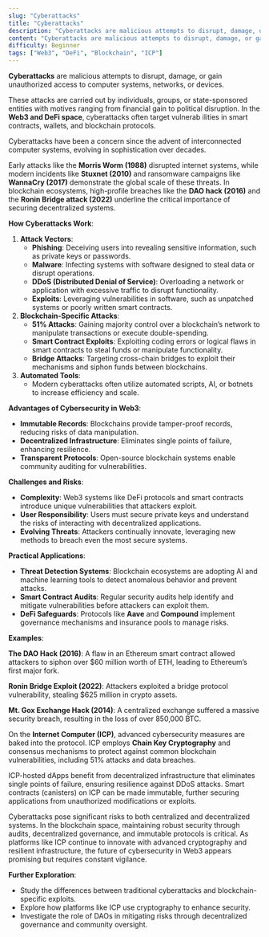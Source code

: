 ```yaml
---
slug: "Cyberattacks"
title: "Cyberattacks"
description: "Cyberattacks are malicious attempts to disrupt, damage, or gain unauthorized access to computer systems, networks, or devices."
content: "Cyberattacks are malicious attempts to disrupt, damage, or gain unauthorized access to computer systems, networks, or devices."
difficulty: Beginner
tags: ["Web3", "DeFi", "Blockchain", "ICP"]
---
```


**Cyberattacks** are malicious attempts to disrupt, damage, or gain unauthorized access to computer systems, networks, or devices.

These attacks are carried out by individuals, groups, or state-sponsored entities with motives ranging from financial gain to political disruption. In the **Web3 and DeFi space**, cyberattacks often target vulnerab  ilities in smart contracts, wallets, and blockchain protocols.

Cyberattacks have been a concern since the advent of interconnected computer systems, evolving in sophistication over decades.

Early attacks like the **Morris Worm (1988)** disrupted internet systems, while modern incidents like **Stuxnet (2010)** and ransomware campaigns like **WannaCry (2017)** demonstrate the global scale of these threats. In blockchain ecosystems, high-profile breaches like the **DAO hack (2016)** and the **Ronin Bridge attack (2022)** underline the critical importance of securing decentralized systems.

**How Cyberattacks Work**:

1. **Attack Vectors**:
    - **Phishing**: Deceiving users into revealing sensitive information, such as private keys or passwords.
    - **Malware**: Infecting systems with software designed to steal data or disrupt operations.
    - **DDoS (Distributed Denial of Service)**: Overloading a network or application with excessive traffic to disrupt functionality.
    - **Exploits**: Leveraging vulnerabilities in software, such as unpatched systems or poorly written smart contracts.
2. **Blockchain-Specific Attacks**:
    - **51% Attacks**: Gaining majority control over a blockchain’s network to manipulate transactions or execute double-spending.
    - **Smart Contract Exploits**: Exploiting coding errors or logical flaws in smart contracts to steal funds or manipulate functionality.
    - **Bridge Attacks**: Targeting cross-chain bridges to exploit their mechanisms and siphon funds between blockchains.
3. **Automated Tools**:
    - Modern cyberattacks often utilize automated scripts, AI, or botnets to increase efficiency and scale.

**Advantages of Cybersecurity in Web3**:

- **Immutable Records**: Blockchains provide tamper-proof records, reducing risks of data manipulation.
- **Decentralized Infrastructure**: Eliminates single points of failure, enhancing resilience.
- **Transparent Protocols**: Open-source blockchain systems enable community auditing for vulnerabilities.

**Challenges and Risks**:

- **Complexity**: Web3 systems like DeFi protocols and smart contracts introduce unique vulnerabilities that attackers exploit.
- **User Responsibility**: Users must secure private keys and understand the risks of interacting with decentralized applications.
- **Evolving Threats**: Attackers continually innovate, leveraging new methods to breach even the most secure systems.

**Practical Applications**:

- **Threat Detection Systems**: Blockchain ecosystems are adopting AI and machine learning tools to detect anomalous behavior and prevent attacks.
- **Smart Contract Audits**: Regular security audits help identify and mitigate vulnerabilities before attackers can exploit them.
- **DeFi Safeguards**: Protocols like **Aave** and **Compound** implement governance mechanisms and insurance pools to manage risks.

**Examples**:

**The DAO Hack (2016)**: A flaw in an Ethereum smart contract allowed attackers to siphon over $60 million worth of ETH, leading to Ethereum’s first major fork.

**Ronin Bridge Exploit (2022)**: Attackers exploited a bridge protocol vulnerability, stealing $625 million in crypto assets.

**Mt. Gox Exchange Hack (2014)**: A centralized exchange suffered a massive security breach, resulting in the loss of over 850,000 BTC.

On the **Internet Computer (ICP)**, advanced cybersecurity measures are baked into the protocol. ICP employs **Chain Key Cryptography** and consensus mechanisms to protect against common blockchain vulnerabilities, including 51% attacks and data breaches.

ICP-hosted dApps benefit from decentralized infrastructure that eliminates single points of failure, ensuring resilience against DDoS attacks. Smart contracts (canisters) on ICP can be made immutable, further securing applications from unauthorized modifications or exploits.

Cyberattacks pose significant risks to both centralized and decentralized systems. In the blockchain space, maintaining robust security through audits, decentralized governance, and immutable protocols is critical. As platforms like ICP continue to innovate with advanced cryptography and resilient infrastructure, the future of cybersecurity in Web3 appears promising but requires constant vigilance.

**Further Exploration**:

- Study the differences between traditional cyberattacks and blockchain-specific exploits.
- Explore how platforms like ICP use cryptography to enhance security.
- Investigate the role of DAOs in mitigating risks through decentralized governance and community oversight.
